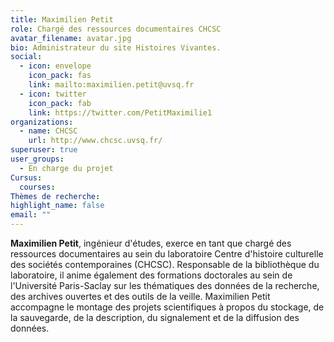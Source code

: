 ```yaml
---
title: Maximilien Petit
role: Chargé des ressources documentaires CHCSC
avatar_filename: avatar.jpg
bio: Administrateur du site Histoires Vivantes.
social:
  - icon: envelope
    icon_pack: fas
    link: mailto:maximilien.petit@uvsq.fr
  - icon: twitter
    icon_pack: fab
    link: https://twitter.com/PetitMaximilie1
organizations:
  - name: CHCSC
    url: http://www.chcsc.uvsq.fr/
superuser: true
user_groups:
  - En charge du projet
Cursus:
  courses:
Thèmes de recherche:
highlight_name: false
email: ""
---
```

**Maximilien Petit**, ingénieur d'études, exerce en tant que chargé des ressources documentaires au sein du laboratoire Centre d'histoire culturelle des sociétés contemporaines (CHCSC). Responsable de la bibliothèque du laboratoire, il anime également des formations doctorales au sein de l'Université Paris-Saclay sur les thématiques des données de la recherche, des archives ouvertes et des outils de la veille. Maximilien Petit accompagne le montage des projets scientifiques à propos du stockage, de la sauvegarde, de la description, du signalement et de la diffusion des données.
